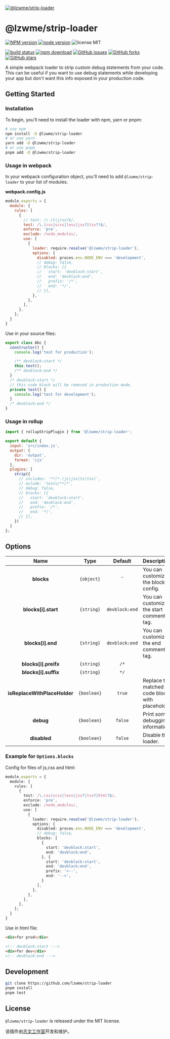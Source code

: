 [![@lzwme/strip-loader](https://nodei.co/npm/@lzwme/strip-loader.png)][npm-url]

# @lzwme/strip-loader

[![NPM version][npm-badge]][npm-url]
[![node version][node-badge]][node-url]
![license MIT](https://img.shields.io/github/license/lzwme/strip-loader)

[![build status](https://github.com/lzwme/strip-loader/actions/workflows/node-ci.yml/badge.svg)](https://github.com/lzwme/strip-loader/actions/workflows/node-ci.yml)
[![npm download][download-badge]][download-url]
[![GitHub issues][issues-badge]][issues-url]
[![GitHub forks][forks-badge]][forks-url]
[![GitHub stars][stars-badge]][stars-url]

A simple webpack loader to strip custom debug statements from your code. This can be useful if you want to use debug statements while developing your app but don't want this info exposed in your production code.

## Getting Started

### Installation

To begin, you'll need to install the loader with npm, yarn or pnpm:

```bash
# use npm
npm install -D @lzwme/strip-loader
# or use yarn
yarn add -D @lzwme/strip-loader
# or use pnpm
pnpm add -D @lzwme/strip-loader
```

### Usage in webpack

In your webpack configuration object, you'll need to add `@lzwme/strip-loader` to your list of modules.

**webpack.config.js**

```js
module.exports = {
  module: {
    rules: [
      {
        // test: /\.(t|j)sx?$/,
        test: /\.(css|scss|less|jsx?|tsx?)$/,
        enforce: 'pre',
        exclude: /node_modules/,
        use: [
          {
            loader: require.resolve('@lzwme/strip-loader'),
            options: {
              disabled: proces.env.NODE_ENV === 'development',
              // debug: false,
              // blocks: [{
              //   start: 'devblock:start',
              //   end: 'devblock:end',
              //   prefix: '/*',
              //   end: '*/',
              // }],
            },
          },
        ],
      },
    ];
  }
}
```

Use in your source files:

```js
export class Abc {
  constructor() {
    console.log('test for production');

    /** devblock:start */
    this.test();
    /** devblock:end */
  }
  /* devblock:start */
  // this code block will be removed in production mode.
  private test() {
    console.log('test for development');
  }
  /* devblock:end */
}
```

### Usage in rollup

```js
import { rollupStripPlugin } from '@lzwme/strip-loader';

export default {
  input: 'src/index.js',
  output: {
    dir: 'output',
    format: 'cjs'
  },
  plugins: [
    strip({
      // includes: '**/*.(js|jsx|ts|tsx)',
      // exlude: 'tests/**/*',
      // debug: false,
      // blocks: [{
      //   start: 'devblock:start',
      //   end: 'devblock:end',
      //   prefix: '/*',
      //   end: '*/',
      // }],
    })
  ]
};
```

## Options

|         Name                 |         Type         |         Default         | Description                                      |
| :--------------------------: | :------------------: | :---------------------: | :----------------------------------------------- |
| **blocks**                   |      `{object}`      |    ``     | You can customize the blocks config.         |
| **blocks[i].start**          |      `{string}`      |    `devblock:end`       | You can customize the start comment tag.         |
| **blocks[i].end**            |      `{string}`      |    `devblock:end`       | You can customize the end comment tag.           |
| **blocks[i].preifx**         |      `{string}`      |    `/*`                 |          |
| **blocks[i].suffix**         |      `{string}`      |    `*/`                 |          |
| **isReplaceWithPlaceHolder** |      `{boolean}`      |    `true`              | Replace the matched code block with placeholder. |
| **debug**                    |      `{boolean}`     |    `false`              | Print some debugging information.                |
| **disabled**                 |      `{boolean}`     |    `false`              | Disable the loader.                              |

### Example for `Options.blocks`

Config for files of js,css and html:

```ts
module.exports = {
  module: {
    rules: [
      {
        test: /\.css|scss|less|jsx?|tsx?|html?$/,
        enforce: 'pre',
        exclude: /node_modules/,
        use: [
          {
            loader: require.resolve('@lzwme/strip-loader'),
            options: {
              disabled: proces.env.NODE_ENV === 'development',
              // debug: false,
              blocks: [
                {
                  start: 'devblock:start',
                  end: 'devblock:end',
                }, {
                  start: 'devblock:start',
                  end: 'devblock:end',
                  prefix: '<--',
                  end: '-->',
                }
              ],
            },
          },
        ],
      },
    ];
  }
}
```

Use in html file:

```html
<div>for prod</div>

<!-- devblock:start --->
<div>for dev</div>
<!-- devblock:end --->
```

## Development

```bash
git clone https://github.com/lzwme/strip-loader
pnpm install
pnpm test
```

## License

`@lzwme/strip-loader` is released under the MIT license.

该插件由[志文工作室](https://lzw.me)开发和维护。


[stars-badge]: https://img.shields.io/github/stars/lzwme/strip-loader.svg
[stars-url]: https://github.com/lzwme/strip-loader/stargazers
[forks-badge]: https://img.shields.io/github/forks/lzwme/strip-loader.svg
[forks-url]: https://github.com/lzwme/strip-loader/network
[issues-badge]: https://img.shields.io/github/issues/lzwme/strip-loader.svg
[issues-url]: https://github.com/lzwme/strip-loader/issues
[npm-badge]: https://img.shields.io/npm/v/@lzwme/strip-loader.svg?style=flat-square
[npm-url]: https://npmjs.org/package/@lzwme/strip-loader
[node-badge]: https://img.shields.io/badge/node.js-%3E=_14.0.0-green.svg?style=flat-square
[node-url]: https://nodejs.org/download/
[download-badge]: https://img.shields.io/npm/dm/@lzwme/strip-loader.svg?style=flat-square
[download-url]: https://npmjs.org/package/@lzwme/strip-loader
[bundlephobia-url]: https://bundlephobia.com/result?p=@lzwme/strip-loader@latest
[bundlephobia-badge]: https://badgen.net/bundlephobia/minzip/@lzwme/strip-loader@latest
